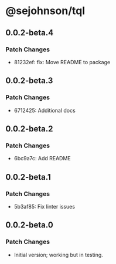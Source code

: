 # @sejohnson/tql

## 0.0.2-beta.4

### Patch Changes

- 81232ef: fix: Move README to package

## 0.0.2-beta.3

### Patch Changes

- 6712425: Additional docs

## 0.0.2-beta.2

### Patch Changes

- 6bc9a7c: Add README

## 0.0.2-beta.1

### Patch Changes

- 5b3af85: Fix linter issues

## 0.0.2-beta.0

### Patch Changes

- Initial version; working but in testing.

